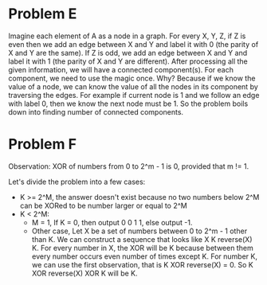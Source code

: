 # Problem E
Imagine each element of A as a node in a graph. For every X, Y, Z, if Z is even then we add an edge between X and Y and label it with 0 (the parity of X and Y are the same). If Z is odd, we add an edge between X and Y and label it with 1 (the parity of X and Y are different). After processing all the given information, we will have a connected component(s). For each component, we need to use the magic once. Why? Because if we know the value of a node, we can know the value of all the nodes in its component by traversing the edges. For example if current node is 1 and we follow an edge with label 0, then we know the next node must be 1. So the problem boils down into finding number of connected components.

# Problem F
Observation: XOR of numbers from 0 to 2^m - 1 is 0, provided that m != 1.

Let's divide the problem into a few cases:
* K >= 2^M, the answer doesn't exist because no two numbers below 2^M can be XORed to be number larger or equal to 2^M
* K < 2^M:
    * M = 1, If K = 0, then output 0 0 1 1, else output -1.
    * Other case, Let X be a set of numbers between 0 to 2^m - 1 other than K. We can construct a sequence that looks like X K reverse(X) K. For every number in X, the XOR will be K because between them every number occurs even number of times except K. For number K, we can use the first observation, that is K XOR reverse(X) = 0. So K XOR reverse(X) XOR K will be K.
